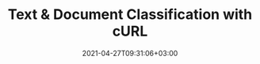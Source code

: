 ---
############################# Static ############################
layout: "product"
date: 2021-04-27T09:31:06+03:00
draft: false

product: "Classification"
product_tag: "classification"
platform: "cURL"
platform_tag: "curl"

############################# Head ############################
head_title: "Documents & Text Classification in Cloud | cURL for REST API"
head_description: "REST API to classify raw text from PDF, Microsoft Word, OpenDocument & rich text documents via cURL commands as per IAB-2 taxonomy."

############################# Header ############################
title: "Text & Document Classification with cURL"
description: "Classify raw text and documents as per IAB-2, Documents, and Sentiment taxonomy into predefined classes."
button:
    enable: true

############################# SubMenu ############################
submenu:
    enable: true
    
    left:
        img_alt: "GroupDocs.Classification for Cloud"
        image: "/sdk/272x272/groupdocs_classification-for-curl.webp"
        product: "GroupDocs.Classification"
        platform: "cURL"

    middle:
        button:
            # button loop
            - link: "#overview"
              text: "Overview"

            # button loop
            - link: "#features"
              text: "Features"


            # button loop
            - link: "https://docs.groupdocs.cloud/classification/release-notes/"
              text: "Release Notes"

            # button loop
            - link: "https://purchase.groupdocs.cloud/pricing"
              text: "Pricing"

    right:
        link_download: "https://groupdocscloud.github.io/"
        link_learn: "https://docs.groupdocs.cloud/classification/"
        link_buy: "https://purchase.groupdocs.cloud/buy"

############################# Overview ############################
overview:
    enable: true
    content: |
      GroupDocs.Classification Cloud for cURL provides you an automated way to classify your raw text or documents into ‎predefined categories based on IAB-2, Documents, or Sentiment taxonomy.‎ 
    tabs:
      enable: true
      
      ## TAB ONE ##
      tab_one:
        description: |
          An overview of the main features supported by GroupDocs.Classification Cloud for cURL.
      
        right:
          enable: true
          icon: "fas fa-object-group"
          title: "Overview"
          content: |
            * Classify Raw Data
            * Classify Document
      
      ## TAB TWO ##
      tab_two:
        description: |
          GroupDocs.Classification Cloud for cURL supports a number of document formats.

        left:
          enable: true
          table:
            # table loop
            - title: "Microsoft Office"
              content: |
                * **Word**: DOC, DOCX, DOCM, DOT, DOTX, DOTM, RTF‎
                
        right:
          enable: true
          table:
            # table loop
            - title: "Other Formats"
              content: |
                * **OpenDocument**: ODT, OTT
                * **Fixed Layout**:  PDF
                * **Text**: TXT
                

        


      ## TAB THREE ##
      tab_three:
        description: |
          GroupDocs.Classification Cloud for cURL - some of the supported languages and platforms.
      
        left:
          enable: true
          table:
            # table loop
            - icon: "fab fa-windows"
              title: "Operating Systems"
              content: |
                * Microsoft Windows Desktop
                * Microsoft Windows Server
                * Linux
                * MacOS

            # table loop
            - icon: "fas fa-code"
              title: "Supported Frameworks"
              content: |
                * Java 7 (1.7) and above

        right:
          enable: true
          table:
            # table loop
            - icon: "fas fa-cogs"
              title: "Development Environments"
              content: |
                * NetBeans
                * IntelliJ IDEA
                * Eclipse
            # table loop
            - icon: "fas fa-tools"
              title: "Build Automation Tool"
              content: |
                * Maven

############################# Features ############################
features:
    enable: true
    title: "Advanced Document Classification REST API Features"

    feature:
      # feature loop
      - icon: "fas fa-filter"
        content: "Classify raw text based on IAB-2, Documents, and Sentiment taxonomies"

      # feature loop
      - icon: "fas fa-check-square"
        content: "Perform classification of the documents as per IAB-2, Documents, or Sentiment taxonomies"

      # feature loop
      - icon: "fas fa-eye"
        content: "View classification information regarding classes and their respective probabilities"
      
      # feature loop
      - icon: "fas fa-bolt"
        content: "Speed up the development process"

      # feature loop
      - icon: "fas fa-folder"
        content: "100% tested and out of the box running"

      # feature loop
      - icon: "fas fa-thumbs-up"
        content: "Convenient to use API"

      # feature loop
      - icon: "fas fa-smile"
        content: "Easy integration with REST API"

      # feature loop
      - icon: "fas fa-lock"
        content: "APIs are secured and require authentication"

      # feature loop
      - icon: "fas fa-list-alt"
        content: "API explorer based on swagger collection"
      # feature loop
      - icon: "fas fa-random"
        content: "Classification of pivot tables in Excel workbooks"
      # feature loop
      - icon: "fas fa-lock"
        content: "APIs are secured and require authentication"
      # feature loop
      - icon: "fas fa-list"
        content: "API explorer based on swagger collection"
    
    more_feature:
      # more_feature_loop
      - title: "Supported Types of Taxonomy"
        content: "GroupDocs.Classification Cloud SDK for .NET performs classification based on three types of Taxonomies. ‎The raw text or document classification is done as per IAB-2, Document, or Sentiment ‎taxonomies. Following example shows how to classify raw text based on IAB-2 taxonomy using cURL:‎‎"

      # more_feature_loop
      - title: "Raw Text Classification as per IAB-2 Taxonomy - cURL - Request"
        content: |
          
          
          ```shell
          curl -X POST "https://api.groupdocs.cloud/v1.0/classification/classify?BestClassesCount=3" \
          -H "accept: application/json" \
          -H "authorization: Bearer TOKEN" \
          -H "Content-Type: application/json" \
          -d "{ \"description\": \"Medicine is an important part of our life\"}"
          ```
      # more_feature_loop
      - title: "Raw Text Online Classification as per IAB-2 Taxonomy - cURL - Response"
        content: |
          
          
          ```shell
              {
              "bestClassName": "Healthy_Living",
              "bestClassProbability": 53.77,
              "bestResults": [
                  {
                      "className": "Healthy_Living",
                      "classProbability": 53.77
                  },
                  {
                      "className": "Medical_Health",
                      "classProbability": 38.27
                  },
                  {
                      "className": "Pets",
                      "classProbability": 1.98
                  }
              ],
              "code": 200,
              "status": "OK"
          }
          
          ```
      

############################# Support ############################
support:
    enable: true

############################# Solutions ############################
solutions:
    enable: true
    title: "GroupDocs.Viewer Cloud also offers individual document rendering SDKs for other popular languages as listed below:"

    solution:
        # solution loop
        - img_alt: "GroupDocs.Viewer Cloud SDK for cURL"
          image: "/sdk/272x272/groupdocs_translation-for-curl.webp"
          product: "GroupDocs.Viewer"
          platform: "cURL"
          link: "/classification/curl/"

        # solution loop
        - img_alt: "GroupDocs.Viewer Cloud SDK for .NET"
          image: "/sdk/272x272/groupdocs_translation-for-net.webp"
          product: "GroupDocs.Viewer"
          platform: " .NET"
          link: "/classification/net/"

      

     

        

############################# Back to top ###############################
back_to_top:
  enable: true
---